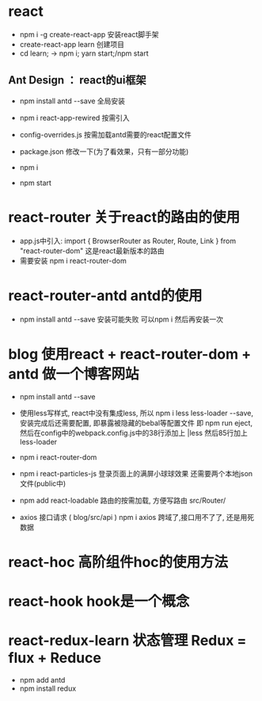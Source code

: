 # react
- npm i -g create-react-app 安装react脚手架
- create-react-app learn    创建项目 
- cd learn; -> npm i;   yarn start;/npm start

## Ant Design ： react的ui框架
- npm install antd --save  全局安装
- npm i react-app-rewired  按需引入

- config-overrides.js  按需加载antd需要的react配置文件
- package.json     修改一下(为了看效果，只有一部分功能)
- npm i 
- npm start

# react-router  关于react的路由的使用
  - app.js中引入: import { BrowserRouter as Router, Route, Link } from "react-router-dom"
  这是react最新版本的路由
  - 需要安装  npm i react-router-dom

# react-router-antd  antd的使用
  - npm install antd --save 安装可能失败 可以npm i 然后再安装一次

# blog 使用react + react-router-dom + antd 做一个博客网站
  - npm install antd --save
  - 使用less写样式, react中没有集成less, 所以 npm i less less-loader --save,
    安装完成后还需要配置, 即暴露被隐藏的bebal等配置文件 即 npm run eject,
    然后在config中的webpack.config.js中的38行添加上 |less
    然后85行加上less-loader
  - npm i react-router-dom

  - npm i react-particles-js 登录页面上的满屏小球球效果 还需要两个本地json文件(public中)

  - npm add react-loadable 路由的按需加载, 方便写路由  src/Router/

  - axios 接口请求 ( blog/src/api ) npm i axios 跨域了,接口用不了了, 还是用死数据

# react-hoc  高阶组件hoc的使用方法

# react-hook  hook是一个概念

# react-redux-learn       状态管理  Redux = flux + Reduce
  - npm add antd
  - npm install redux